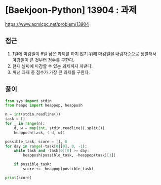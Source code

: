 [Baekjoon-Python] 13904 : 과제
=
<https://www.acmicpc.net/problem/13904>


접근
--


1. 1일에 마감일이 6일 남은 과제를 하지 않기 위해 마감일을 내림차순으로 정렬해서 마감일이 큰 것부터 점수를 구한다.
2. 현재 날짜에 마감할 수 있는 과제까지 꺼낸다.
3. 꺼낸 과제 중 점수가 가장 큰 과제를 구한다.


풀이
--



```python
from sys import stdin
from heapq import heappop, heappush

n = int(stdin.readline())
task = []
for _ in range(n):
    d, w = map(int, stdin.readline().split())
    heappush(task, (-d, w))

possible_task, score = [], 0
for day in range(-task[0][0], 0, -1):
    while task and -task[0][0] >= day:
        heappush(possible_task, -heappop(task)[1])

    if possible_task:
        score += -heappop(possible_task)

print(score)
```

